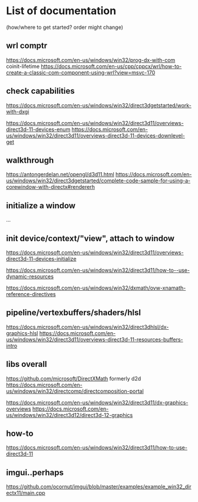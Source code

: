 # List of documentation

(how/where to get started? order might change)

## wrl comptr
<https://docs.microsoft.com/en-us/windows/win32/prog-dx-with-com>
coinit-lifetime
<https://docs.microsoft.com/en-us/cpp/cppcx/wrl/how-to-create-a-classic-com-component-using-wrl?view=msvc-170>

## check capabilities
<https://docs.microsoft.com/en-us/windows/win32/direct3dgetstarted/work-with-dxgi>

<https://docs.microsoft.com/en-us/windows/win32/direct3d11/overviews-direct3d-11-devices-enum>
<https://docs.microsoft.com/en-us/windows/win32/direct3d11/overviews-direct3d-11-devices-downlevel-get>

## walkthrough

<https://antongerdelan.net/opengl/d3d11.html>
<https://docs.microsoft.com/en-us/windows/win32/direct3dgetstarted/complete-code-sample-for-using-a-corewindow-with-directx#rendererh>

## initialize a window

...

## init device/context/"view", attach to window

<https://docs.microsoft.com/en-us/windows/win32/direct3d11/overviews-direct3d-11-devices-initialize>

<https://docs.microsoft.com/en-us/windows/win32/direct3d11/how-to--use-dynamic-resources>

<https://docs.microsoft.com/en-us/windows/win32/dxmath/ovw-xnamath-reference-directives>

## pipeline/vertexbuffers/shaders/hlsl

<https://docs.microsoft.com/en-us/windows/win32/direct3dhlsl/dx-graphics-hlsl>
<https://docs.microsoft.com/en-us/windows/win32/direct3d11/overviews-direct3d-11-resources-buffers-intro>


## libs overall

<https://github.com/microsoft/DirectXMath>
formerly d2d
<https://docs.microsoft.com/en-us/windows/win32/directcomp/directcomposition-portal>

<https://docs.microsoft.com/en-us/windows/win32/direct3d11/dx-graphics-overviews>
<https://docs.microsoft.com/en-us/windows/win32/direct3d12/direct3d-12-graphics>

## how-to

<https://docs.microsoft.com/en-us/windows/win32/direct3d11/how-to-use-direct3d-11>

## imgui..perhaps

<https://github.com/ocornut/imgui/blob/master/examples/example_win32_directx11/main.cpp>
